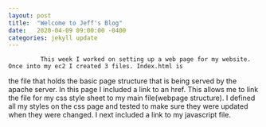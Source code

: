 ```yaml
---
layout: post
title:  "Welcome to Jeff's Blog"
date:   2020-04-09 09:00:00 -0400
categories: jekyll update
---
```

             This week I worked on setting up a web page for my website. Once into my ec2 I created 3 files. Index.html is 
the file that holds the basic page structure that is being served by the apache server. In this page I included a link to an 
href. <link rel="stylesheet" href="login-page.css"> This allows me to link the file for my css style sheet to my main file(webpage structure). I defined all my styles on the css page and tested to make sure they were updated when they were changed. I next included a link to my javascript file.<script src= "login-page.js"> In this file I had all my javascipt for my page which currently 
I'm working on a login webpage.I included a button that allows the user to enter into a textbox a name and a password. This is done from the main page by <button onclick="myfunction()">Submit</button>. With this your info is submitted and handled by
the javascript. While the page is at https://www.lv426sitea.com it maybe down since it is a bit pricey to always have it on. So 
as of now it is "On by  request". 